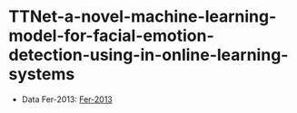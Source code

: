 # TTNet-a-novel-machine-learning-model-for-facial-emotion-detection-using-in-online-learning-systems


 - Data Fer-2013: [Fer-2013](https://www.kaggle.com/datasets/msambare/fer2013)
